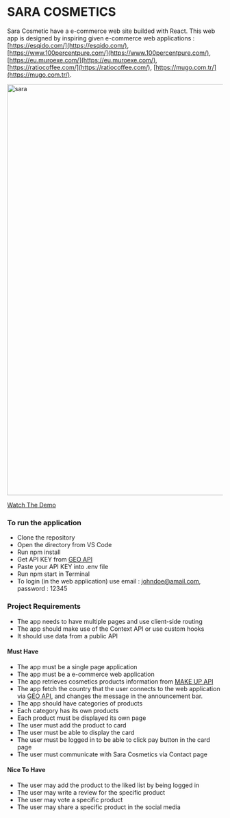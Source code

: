 # SARA COSMETICS 

Sara Cosmetic have a e-commerce web site builded with React. This web app is designed by inspiring given e-commerce web applications :  [https://esqido.com/](https://esqido.com/), [https://www.100percentpure.com/](https://www.100percentpure.com/), [https://eu.muroexe.com/](https://eu.muroexe.com/), [https://ratiocoffee.com/](https://ratiocoffee.com/), [https://mugo.com.tr/](https://mugo.com.tr/).

<img width="959" alt="sara" src="https://user-images.githubusercontent.com/61011249/143095846-ed92c632-5c25-4d63-ad9f-3891f35d5417.png">

[Watch The Demo](https://www.loom.com/share/b4b6fc81eed24f30b3cca48deac4780a?sharedAppSource=personal_library)

### To run the application

- Clone the repository
- Open the directory from VS Code
- Run npm install
- Get API KEY from [GEO API](https://freegeoip.app/)
- Paste your API KEY into .env file
- Run npm start in Terminal
- To login (in the web application) use email : johndoe@amail.com, password : 12345

### Project Requirements

- The app needs to have multiple pages and use client-side routing
- The app should make use of the Context API or use custom hooks
- It should use data from a public API

#### Must Have

- The app must be a single page application
- The app must be a e-commerce web application
- The app retrieves cosmetics products information from [MAKE UP API](http://makeup-api.herokuapp.com/)
- The app fetch the country that the user connects to the web application via [GEO API](https://freegeoip.app/), and changes the message in the announcement bar. 
- The app should have categories of products
- Each category has its own products
- Each product must be displayed its own page
- The user must add the product to card
- The user must be able to display the card
- The user must be logged in to be able to click pay button in the card page
- The user must communicate with Sara Cosmetics via Contact page

#### Nice To Have

- The user may add the product to the liked list by being logged in
- The user may write a review for the specific product
- The user may vote a specific product
- The user may share a specific product in the social media
